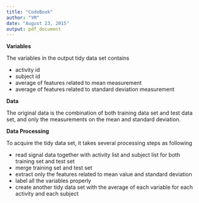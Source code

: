 ```yaml
---
title: "CodeBook"
author: "YM"
date: "August 23, 2015"
output: pdf_document
---
```


**Variables**
 
 The variables in the output tidy data set contains
 
 - activity id
 - subject id
 - average of features related to mean measurement
 - average of features related to standard deviation measurement
 
 **Data**
 
 The original data is the combination of both training data set and test data set,
 and only the measurements on the mean and standard deviation.
 
 **Data Processing**
 
To acquire the tidy data set, it takes several processing steps as following

- read signal data together with activity list and subject list for both training set and test set
- merge training set and test set
- extract only the features related to mean value and standard deviation
- label all the variables properly
- create another tidy data set with the average of each variable for each activity and each subject
